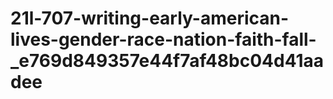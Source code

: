 # 21l-707-writing-early-american-lives-gender-race-nation-faith-fall-_e769d849357e44f7af48bc04d41aadee